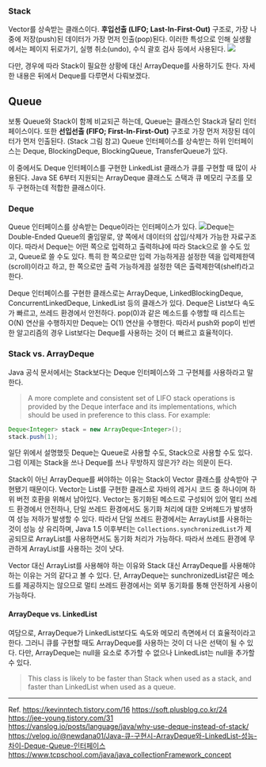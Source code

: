 ### Stack
Vector를 상속받는 클래스이다. **후입선출 (LIFO; Last-In-First-Out)** 구조로, 가장 나중에 저장(push)된 데이터가 가장 먼저 인출(pop)된다. 이러한 특성으로 인해 실생활에서는 페이지 뒤로가기, 실행 취소(undo), 수식 괄호 검사 등에서 사용된다.
![](https://velog.velcdn.com/images/ibaesuyeon/post/4d7c0370-dd3d-4b14-9c1f-84f1674ef0e3/image.png)

다만, 경우에 따라 Stack이 필요한 상황에 대신 ArrayDeque를 사용하기도 한다. 자세한 내용은 뒤에서 Deque를 다루면서 다뤄보겠다.

## Queue
보통 Queue와 Stack이 함께 비교되곤 하는데, Queue는 클래스인 Stack과 달리 인터페이스이다. 또한 **선입선출 (FIFO; First-In-First-Out)** 구조로 가장 먼저 저장된 데이터가 먼저 인출된다. (Stack 그림 참고) Queue 인터페이스를 상속받는 하위 인터페이스는 Deque, BlockingDeque, BlockingQueue, TransferQueue가 있다. 

이 중에서도 Deque 인터페이스를 구현한 LinkedList 클래스가 큐를 구현할 때 많이 사용된다. Java SE 6부터 지원되는 ArrayDeque 클래스도 스택과 큐 메모리 구조를 모두 구현하는데 적합한 클래스이다.

### Deque
Queue 인터페이스를 상속받는 Deque이라는 인터페이스가 있다.
![](https://velog.velcdn.com/images/ibaesuyeon/post/374b635e-d032-4142-91f3-ab0ca84de726/image.png)Deque는 Double-Ended Queue의 줄임말로, 양 쪽에서 데이터의 삽입/삭제가 가능한 자료구조이다. 따라서 Deque는 어떤 쪽으로 입력하고 출력하냐에 따라 Stack으로 쓸 수도 있고, Queue로 쓸 수도 있다. 특히 한 쪽으로만 입력 가능하게끔 설정한 덱을 입력제한덱(scroll)이라고 하고, 한 쪽으로만 출력 가능하게끔 설정한 덱은 출력제한덱(shelf)라고 한다.

Deque 인터페이스를 구현한 클래스로는 ArrayDeque, LinkedBlockingDeque, ConcurrentLinkedDeque, LinkedList 등의 클래스가 있다. Deque은 List보다 속도가 빠르고, 쓰레드 환경에서 안전하다. pop(0)과 같은 메소드를 수행할 때 리스트는 O(N) 연산을 수행하지만 Deque는 O(1) 연산을 수행한다. 따라서 push와 pop이 빈번한 알고리즘의 경우 List보다는 Deque를 사용하는 것이 더 빠르고 효율적이다.

### Stack vs. ArrayDeque
Java 공식 문서에서는 Stack보다는 Deque 인터페이스와 그 구현체를 사용하라고 말한다.
> A more complete and consistent set of LIFO stack operations is provided by the Deque interface and its implementations, which should be used in preference to this class. For example:
```java
Deque<Integer> stack = new ArrayDeque<Integer>();
stack.push(1);
```

일단 위에서 설명했듯 Deque는 Queue로 사용할 수도, Stack으로 사용할 수도 있다. 그럼 이제는 Stack을 쓰나 Deque를 쓰나 무방하지 않은가? 라는 의문이 든다.

Stack이 아닌 ArrayDeque를 써야하는 이유는 Stack이 Vector 클래스를 상속받아 구현됐기 때문이다. Vector는 List를 구현한 클래스로 자바의 레거시 코드 중 하나이며 하위 버전 호환을 위해서 남아있다. Vector는 동기화된 메소드로 구성되어 있어 멀티 쓰레드 환경에서 안전하나, 단일 쓰레드 환경에서도 동기화 처리에 대한 오버헤드가 발생하여 성능 저하가 발생할 수 있다. 따라서 단일 쓰레드 환경에서는 ArrayList를 사용하는 것이 성능 상 유리하며, Java 1.5 이후부터는 `Collections.synchronizedList`가 제공되므로 ArrayList를 사용하면서도 동기화 처리가 가능하다. 따라서 쓰레드 환경에 무관하게 ArrayList를 사용하는 것이 낫다.

Vector 대신 ArrayList를 사용해야 하는 이유와 Stack 대신 ArrayDeque를 사용해야 하는 이유는 거의 같다고 볼 수 있다. 단, ArrayDeque는 sunchronizedList같은 메소드를 제공하지는 않으므로 멀티 쓰레드 환경에서는 외부 동기화를 통해 안전하게 사용이 가능하다.
#### ArrayDeque vs. LinkedList
여담으로, ArrayDeque가 LinkedList보다도 속도와 메모리 측면에서 더 효율적이라고 한다. 그러니 큐를 구현할 때도 ArrayDeque를 사용하는 것이 더 나은 선택이 될 수 있다. 다만, ArrayDeque는 null을 요소로 추가할 수 없으나 LinkedList는 null을 추가할 수 있다. 
>This class is likely to be faster than Stack when used as a stack, and faster than LinkedList when used as a queue.

---
Ref.
https://kevinntech.tistory.com/16
https://soft.plusblog.co.kr/24
https://jee-young.tistory.com/31
https://vanslog.io/posts/language/java/why-use-deque-instead-of-stack/
https://velog.io/@newdana01/Java-큐-구현시-ArrayDeque와-LinkedList-성능-차이-Deque-Queue-인터페이스
https://www.tcpschool.com/java/java_collectionFramework_concept
